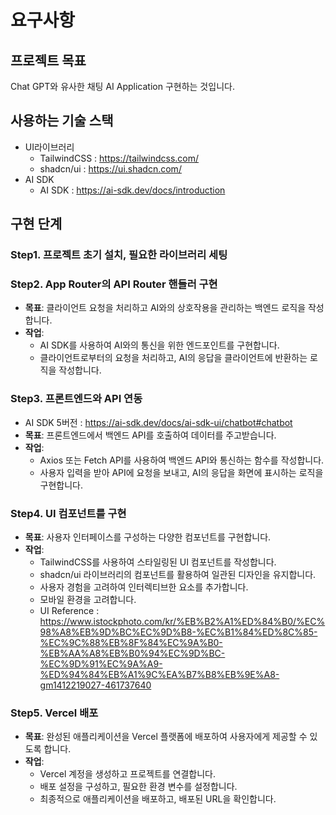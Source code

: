 # 요구사항

## 프로젝트 목표

Chat GPT와 유사한 채팅 AI Application 구현하는 것입니다.

## 사용하는 기술 스택

- UI라이브러리
    - TailwindCSS : https://tailwindcss.com/
    - shadcn/ui : https://ui.shadcn.com/
- AI SDK
    - AI SDK : https://ai-sdk.dev/docs/introduction

## 구현 단계

### Step1. 프로젝트 초기 설치, 필요한 라이브러리 세팅

### Step2. App Router의 API Router 핸들러 구현
- **목표**: 클라이언트 요청을 처리하고 AI와의 상호작용을 관리하는 백엔드 로직을 작성합니다.
- **작업**:
    - AI SDK를 사용하여 AI와의 통신을 위한 엔드포인트를 구현합니다.
    - 클라이언트로부터의 요청을 처리하고, AI의 응답을 클라이언트에 반환하는 로직을 작성합니다.

### Step3. 프론트엔드와 API 연동
- AI SDK 5버전 : https://ai-sdk.dev/docs/ai-sdk-ui/chatbot#chatbot
- **목표**: 프론트엔드에서 백엔드 API를 호출하여 데이터를 주고받습니다.
- **작업**:
    - Axios 또는 Fetch API를 사용하여 백엔드 API와 통신하는 함수를 작성합니다.
    - 사용자 입력을 받아 API에 요청을 보내고, AI의 응답을 화면에 표시하는 로직을 구현합니다.

### Step4. UI 컴포넌트를 구현
- **목표**: 사용자 인터페이스를 구성하는 다양한 컴포넌트를 구현합니다.
- **작업**:
    - TailwindCSS를 사용하여 스타일링된 UI 컴포넌트를 작성합니다.
    - shadcn/ui 라이브러리의 컴포넌트를 활용하여 일관된 디자인을 유지합니다.
    - 사용자 경험을 고려하여 인터렉티브한 요소를 추가합니다.
    - 모바일 환경을 고려합니다.
    - UI Reference : https://www.istockphoto.com/kr/%EB%B2%A1%ED%84%B0/%EC%98%A8%EB%9D%BC%EC%9D%B8-%EC%B1%84%ED%8C%85-%EC%9C%88%EB%8F%84%EC%9A%B0-%EB%AA%A8%EB%B0%94%EC%9D%BC-%EC%9D%91%EC%9A%A9-%ED%94%84%EB%A1%9C%EA%B7%B8%EB%9E%A8-gm1412219027-461737640

### Step5. Vercel 배포
- **목표**: 완성된 애플리케이션을 Vercel 플랫폼에 배포하여 사용자에게 제공할 수 있도록 합니다.
- **작업**:
    - Vercel 계정을 생성하고 프로젝트를 연결합니다.
    - 배포 설정을 구성하고, 필요한 환경 변수를 설정합니다.
    - 최종적으로 애플리케이션을 배포하고, 배포된 URL을 확인합니다.
